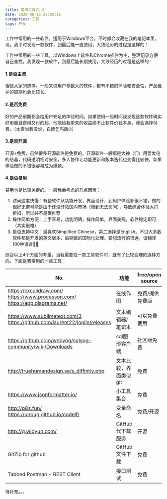 ```yaml
---
title: 常用工具V1.0
date: 2020-06-15 22:03:15
categories: 工具
tags: 开发
---
```


工作中常用的一些软件，适用于Windows平台，平时都会收藏在我的笔记本里，现。我平时发现一款软件，到最后能一直使用，大致经历的过程是这样的：

工作中常用的一些工具，以Windows上软件和Chrome插件为主，整理记录方便自己查找。我发现一款软件，到最后能长期使用，大致经历的过程是这样的：

#### 1.是否主流

相信大家的选择。一般来说用户基数大的软件，都有不错的体验和安全性，产品维护的周期也会比较长。

#### 2.是否免费

好的产品前期都会给用户充足的体验时间。如果使用一段时间我发现这款软件确实好用而且费用又付的起，他能给我带来的收益绝不止软件价钱本身，我会选择付费。（太贵当我没说，白嫖乞丐版🤐）

#### 3.是否开源

开源≠免费，虽然很多开源软件是免费的。开源软件一般都是大神（们）用爱发电的结晶，代码透明相对安全，多人协作让功能更新和版本迭代也变得比较快，如果体验做的不错很容易成为爆款。

#### 4.是否易用

易用也是比较关键的。一般我会考虑的几点因素：

1. 访问速度快慢：有些软件从功能开发，界面设计，到用户体验都很不错，做的很好无奈可能是由于还没开拓国内市场（慢到无法访问），导致综合体验大打折扣，所以并不是很推荐
2. 操作简单方便：上手容易，功能明确，操作简单，界面美观，软件稳定即可（其实很难）
3. 是否支持中文：最喜欢Simplified Chinese，第二选择是English。不过大多数软件都是开发的英文版本，后期做的国际化处理。要想流行的很远，请翻译100种语言👩‍🎓

综合以上4个方面的考量，当我需要找一款工具软件时，就有了比较合理的选择方向。下面是我常用的一些工具：

| No.                                                          | 功能                  | free/open source | 备注 |
| ------------------------------------------------------------ | --------------------- | ---------------- | ---- |
| https://excalidraw.com/<br/>https://www.processon.com/<br/>https://app.diagrams.net/ | 在线作图              | 免费/提供免费版  | 网站 |
| https://www.sublimetext.com/3<br/>https://github.com/laurent22/joplin/releases | 文本编辑器/笔记本     | 可以免费使用     | 软件 |
| https://github.com/webyog/sqlyog-community/wiki/Downloads    | sql图形客户端         | 社区版免费       | 软件 |
| http://truehumandesign.se/s_diffinity.php                    | 文本比较，界面类似git | 免费             | 软件 |
| https://www.jsonformatter.io/                                | 小工具集合            | 免费             | 网站 |
| http://p8z.fun/<br/>https://unbug.github.io/codelf/          | 变量命名              | 免费/开源        | 网站 |
| http://g.widyun.com/                                         | GitHub代下载服务      | 开源             | 网站 |
| GitZip for github                                            | GitHub文件下载        | 免费             | 插件 |
| Tabbed Postman - REST Client                                 | 接口测试              | 免费             | 插件 |

待补充。。。